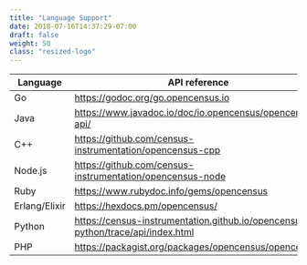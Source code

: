 ```yaml
---
title: "Language Support"
date: 2018-07-16T14:37:29-07:00
draft: false
weight: 50
class: "resized-logo"
---
```


Language|API reference
---|---
Go|https://godoc.org/go.opencensus.io
Java|https://www.javadoc.io/doc/io.opencensus/opencensus-api/
C++|https://github.com/census-instrumentation/opencensus-cpp
Node.js|https://github.com/census-instrumentation/opencensus-node
Ruby|https://www.rubydoc.info/gems/opencensus
Erlang/Elixir|https://hexdocs.pm/opencensus/
Python|https://census-instrumentation.github.io/opencensus-python/trace/api/index.html
PHP|https://packagist.org/packages/opencensus/opencensus
